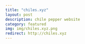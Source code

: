 ```yaml
---
title: "chiles.xyz"
layout: post
description: chile pepper website
category: featured
img: img/chiles.xyz.png
redirect: http://chiles.xyz
---
```

